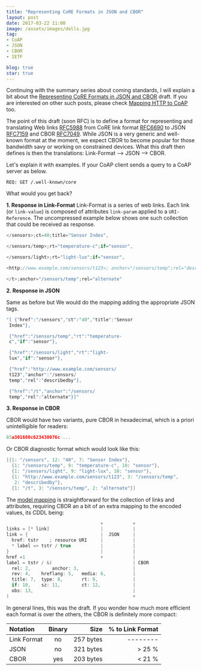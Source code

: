 ```yaml
---
title: "Representing CoRE Formats in JSON and CBOR"
layout: post
date: 2017-03-22 11:00
image: /assets/images/dolls.jpg
tag:
- CoAP
- JSON
- CBOR
- IETF

blog: true
star: true
---
```


Continuing with the summary series about coming standards, I will explain a bit about the [Representing CoRE Formats in JSON and CBOR](https://tools.ietf.org/html/draft-ietf-core-links-json-07) draft. If you are interested on other such posts, please check [Mapping HTTP to CoAP](/coap-http-mapping/) too.

The point of this draft (soon RFC) is to define a format for representing and translating Web links [RFC5988](https://tools.ietf.org/html/rfc5988) from CoRE link format [RFC6690](https://tools.ietf.org/html/rfc6690) to JSON [RFC7159](https://tools.ietf.org/html/rfc7159) and CBOR [RFC7049](https://tools.ietf.org/html/rfc7049). While JSON is a very generic and well-known format at the moment, we expect CBOR to become popular for those bandwidth savy or working on constrained devices. What this draft then defines is then the translations: Link-Format --> JSON --> CBOR.

Let's explain it with examples. If your CoAP client sends a query to a CoAP server as below.

```
REQ: GET /.well-known/core
```

What would you get back?

**1. Response in Link-Format**
Link-Format is a series of web links. Each link (or `link-value`) is composed of attributes `link-param` applied to a `URI-Reference`. The uncompressed example below shows one such collection that could be received as response.

``` c
</sensors>;ct=40;title="Sensor Index",

</sensors/temp>;rt="temperature-c";if="sensor",

</sensors/light>;rt="light-lux";if="sensor",

<http://www.example.com/sensors/t123>; anchor="/sensors/temp";rel="describedby",

</t>;anchor="/sensors/temp";rel="alternate"
```

**2. Response in JSON**

Same as before but We would do the mapping adding the appropriate JSON tags.

``` c
"[ {"href":"/sensors","ct":"40","title":"Sensor
 Index"},

 {"href":"/sensors/temp","rt":"temperature-
 c","if":"sensor"},

 {"href":"/sensors/light","rt":"light-
 lux","if":"sensor"},

 {"href":"http://www.example.com/sensors/
 t123","anchor":"/sensors/
 temp","rel":"describedby"},

 {"href":"/t","anchor":"/sensors/
 temp","rel":"alternate"}]"
```

**3. Response in CBOR**

CBOR would have two variants, pure CBOR in hexadecimal, which is a priori unintelligible for readers:

``` c
85a301680c623430076c ...
```

Or CBOR diagnostic format which would look like this:

``` c
[{1: "/sensors", 12: "40", 7: "Sensor Index"},
  {1: "/sensors/temp", 9: "temperature-c", 10: "sensor"},
  {1: "/sensors/light", 9: "light-lux", 10: "sensor"},
  {1: "http://www.example.com/sensors/t123", 3: "/sensors/temp",
   2: "describedby"},
  {1: "/t", 3: "/sensors/temp", 2: "alternate"}]
```  

The [model mapping](https://tools.ietf.org/html/draft-ietf-core-links-json-06#section-2.2) is straightforward for the collection of links and attributes, requiring CBOR an a bit of an extra mapping to the encoded values, its CDDL being:

``` c
                                   +           +
links = [* link]                   |           |
link = {                           |  JSON     |
  href: tstr    ; resource URI     |           |
  * label => tstr / true           |           |
}                                  |           |
href =1                            +           |
label = tstr / &(                              | CBOR
  rel: 2,        anchor: 3,                    |
  rev: 4,    hreflang: 5,   media: 6,          |
  title: 7,  type: 8,       rt: 9,             |
  if: 10,    sz: 11,        ct: 12,            |
  obs: 13,                                     |
)                                              +
```

In general lines, this was the draft. If you wonder how much more efficient each format is over the others, the CBOR is definitely more compact:

|Notation|Binary|Size|% to Link Format|
|:--|:-:|--:|--:|
|Link Format|no|257 bytes| -------- |
|JSON|no|321 bytes| > 25 % |
|CBOR|yes|203 bytes| < 21 % |
